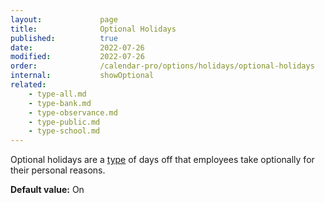 ```yaml
---
layout:             page
title:              Optional Holidays
published:          true
date:               2022-07-26
modified:           2022-07-26
order:              /calendar-pro/options/holidays/optional-holidays
internal:           showOptional
related:    
    - type-all.md
    - type-bank.md
    - type-observance.md
    - type-public.md
    - type-school.md
---
```

Optional holidays are a [type](./type-all.md) of days off that employees take optionally for their personal reasons.

**Default value:** On
